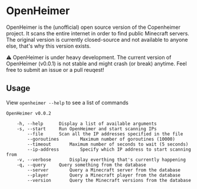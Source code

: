 # OpenHeimer
OpenHeimer is the (unofficial) open source version of the Copenheimer project. It scans the entire internet in order to find public Minecraft servers. The original version is currently closed-source and not available to anyone else, that's why this version exists.

:warning: OpenHeimer is under heavy development. The current version of OpenHeimer (v0.0.1) is not stable and might crash (or break) anytime. Feel free to submit an issue or a pull reuqest!

## Usage
View `openheimer --help` to see a list of commands
```
OpenHeimer v0.0.2

	-h, --help		Display a list of available arguments
	-s, --start		Run OpenHeimer and start scanning IPs
		--file		Scan all the IP addresses specified in the file
		--goroutines		Maximum number of goroutines (10000)
		--timeout		Maximum number of seconds to wait (5 seconds)
		--ip-address		Specify which IP address to start scanning from
	-v, --verbose		Display everthing that's currently happening
	-q, --query		Query something from the database
		--server		Query a Minecraft server from the database
		--player		Query a Minecraft player from the database
		--version		Query the Minecraft versions from the database
```

